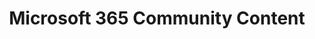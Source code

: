 ---
title: "Microsoft 365 Community Content‍"
description: "Documentation & guidance created by the community."
image: "images/guidance-background-m365-community-content.webp"
externalLink: "https://docs.microsoft.com/microsoft-365/community/?WT.mc_id=m365-12936-cxa"
---